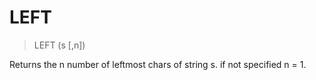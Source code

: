 # LEFT

> LEFT (s [,n])

Returns the n number of leftmost chars of string s. if not specified n = 1.

